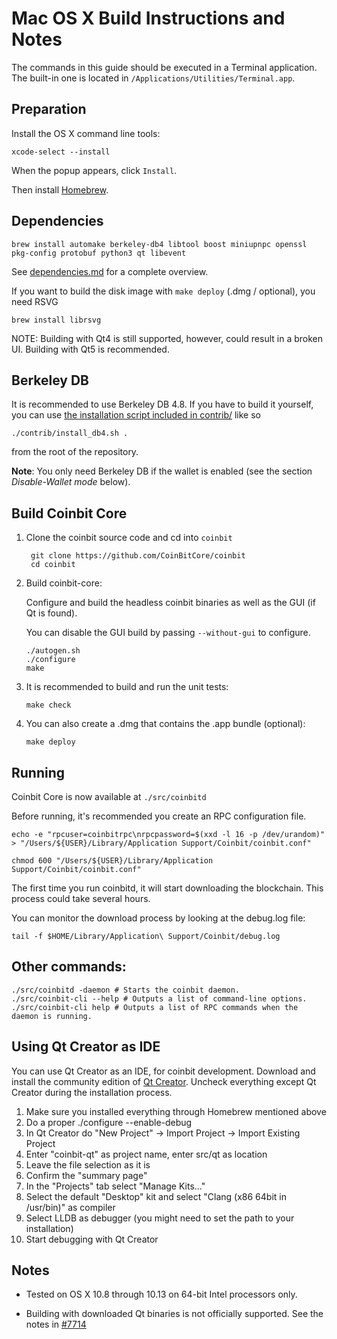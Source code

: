 Mac OS X Build Instructions and Notes
====================================
The commands in this guide should be executed in a Terminal application.
The built-in one is located in `/Applications/Utilities/Terminal.app`.

Preparation
-----------
Install the OS X command line tools:

`xcode-select --install`

When the popup appears, click `Install`.

Then install [Homebrew](https://brew.sh).

Dependencies
----------------------

    brew install automake berkeley-db4 libtool boost miniupnpc openssl pkg-config protobuf python3 qt libevent

See [dependencies.md](dependencies.md) for a complete overview.

If you want to build the disk image with `make deploy` (.dmg / optional), you need RSVG

    brew install librsvg

NOTE: Building with Qt4 is still supported, however, could result in a broken UI. Building with Qt5 is recommended.

Berkeley DB
-----------
It is recommended to use Berkeley DB 4.8. If you have to build it yourself,
you can use [the installation script included in contrib/](/contrib/install_db4.sh)
like so

```shell
./contrib/install_db4.sh .
```

from the root of the repository.

**Note**: You only need Berkeley DB if the wallet is enabled (see the section *Disable-Wallet mode* below).

Build Coinbit Core
------------------------

1. Clone the coinbit source code and cd into `coinbit`

        git clone https://github.com/CoinBitCore/coinbit
        cd coinbit

2.  Build coinbit-core:

    Configure and build the headless coinbit binaries as well as the GUI (if Qt is found).

    You can disable the GUI build by passing `--without-gui` to configure.

        ./autogen.sh
        ./configure
        make

3.  It is recommended to build and run the unit tests:

        make check

4.  You can also create a .dmg that contains the .app bundle (optional):

        make deploy

Running
-------

Coinbit Core is now available at `./src/coinbitd`

Before running, it's recommended you create an RPC configuration file.

    echo -e "rpcuser=coinbitrpc\nrpcpassword=$(xxd -l 16 -p /dev/urandom)" > "/Users/${USER}/Library/Application Support/Coinbit/coinbit.conf"

    chmod 600 "/Users/${USER}/Library/Application Support/Coinbit/coinbit.conf"

The first time you run coinbitd, it will start downloading the blockchain. This process could take several hours.

You can monitor the download process by looking at the debug.log file:

    tail -f $HOME/Library/Application\ Support/Coinbit/debug.log

Other commands:
-------

    ./src/coinbitd -daemon # Starts the coinbit daemon.
    ./src/coinbit-cli --help # Outputs a list of command-line options.
    ./src/coinbit-cli help # Outputs a list of RPC commands when the daemon is running.

Using Qt Creator as IDE
------------------------
You can use Qt Creator as an IDE, for coinbit development.
Download and install the community edition of [Qt Creator](https://www.qt.io/download/).
Uncheck everything except Qt Creator during the installation process.

1. Make sure you installed everything through Homebrew mentioned above
2. Do a proper ./configure --enable-debug
3. In Qt Creator do "New Project" -> Import Project -> Import Existing Project
4. Enter "coinbit-qt" as project name, enter src/qt as location
5. Leave the file selection as it is
6. Confirm the "summary page"
7. In the "Projects" tab select "Manage Kits..."
8. Select the default "Desktop" kit and select "Clang (x86 64bit in /usr/bin)" as compiler
9. Select LLDB as debugger (you might need to set the path to your installation)
10. Start debugging with Qt Creator

Notes
-----

* Tested on OS X 10.8 through 10.13 on 64-bit Intel processors only.

* Building with downloaded Qt binaries is not officially supported. See the notes in [#7714](https://github.com/CoinBitCore/coinbit/issues/7714)

